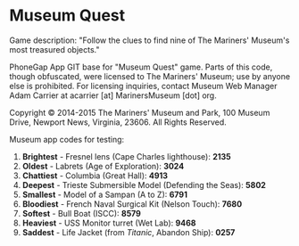 Museum Quest
==============

Game description:
"Follow the clues to find nine of The Mariners' Museum's most treasured objects."

PhoneGap App GIT base for "Museum Quest" game. Parts of this code, though obfuscated, were licensed to The Mariners' Museum; use by anyone else is prohibited. For licensing inquiries, contact Museum Web Manager Adam Carrier at acarrier [at] MarinersMuseum [dot] org.

Copyright © 2014-2015 The Mariners' Museum and Park, 100 Museum Drive, Newport News, Virginia, 23606. All Rights Reserved.

Museum app codes for testing:

1. **Brightest** - Fresnel lens (Cape Charles lighthouse): **2135**
2. **Oldest** - Labrets (Age of Exploration): **3024** 
3. **Chattiest** - Columbia (Great Hall): **4913**
4. **Deepest** - Trieste Submersible Model (Defending the Seas): **5802**
5. **Smallest** - Model of a Sampan (A to Z): **6791**
6. **Bloodiest** - French Naval Surgical Kit (Nelson Touch): **7680**
7. **Softest** - Bull Boat (ISCC): **8579**
8. **Heaviest** - USS Monitor turret (Wet Lab): **9468**
9. **Saddest** - Life Jacket (from *Titanic*, Abandon Ship): **0257**
